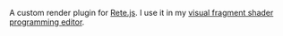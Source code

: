 A custom render plugin for [Rete.js](https://github.com/retejs/rete). I use it in my [visual fragment shader programming editor](https://github.com/xu-xionglong/shader-node-editor).